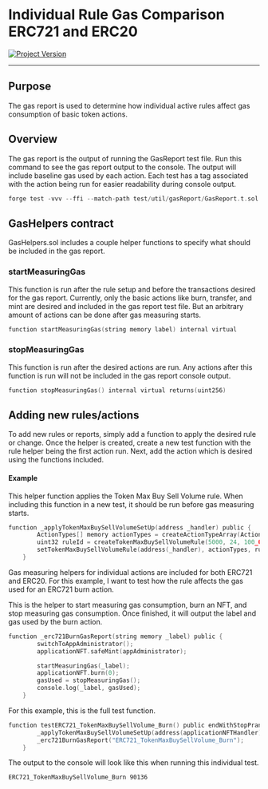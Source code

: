 # Individual Rule Gas Comparison ERC721 and ERC20
[![Project Version][version-image]][version-url]

---

## Purpose

The gas report is used to determine how individual active rules affect gas consumption of basic token actions.

## Overview

The gas report is the output of running the GasReport test file. Run this command to see the gas report output to the console. The output will include baseline gas used by each action. Each test has a tag associated with the action being run for easier readability during console output.

```c
forge test -vvv --ffi --match-path test/util/gasReport/GasReport.t.sol
```

## GasHelpers contract

GasHelpers.sol includes a couple helper functions to specify what should be included in the gas report.

### startMeasuringGas

This function is run after the rule setup and before the transactions desired for the gas report. Currently, only the basic actions like burn, transfer, and mint are desired and included in the gas report test file. But an arbitrary amount of actions can be done after gas measuring starts.

```c
function startMeasuringGas(string memory label) internal virtual 
```

### stopMeasuringGas

This function is run after the desired actions are run. Any actions after this function is run will not be included in the gas report console output.

```c
function stopMeasuringGas() internal virtual returns(uint256)
```

## Adding new rules/actions

To add new rules or reports, simply add a function to apply the desired rule or change. Once the helper is created, create a new test function with the rule helper being the first action run. Next, add the action which is desired using the functions included.

#### Example

This helper function applies the Token Max Buy Sell Volume rule. When including this function in a new test, it should be run before gas measuring starts.

```c
function _applyTokenMaxBuySellVolumeSetUp(address _handler) public {
        ActionTypes[] memory actionTypes = createActionTypeArray(ActionTypes.BUY, ActionTypes.SELL);
        uint32 ruleId = createTokenMaxBuySellVolumeRule(5000, 24, 100_000_000, Blocktime);
        setTokenMaxBuySellVolumeRule(address(_handler), actionTypes, ruleId);
    }

```

Gas measuring helpers for individual actions are included for both ERC721 and ERC20. For this example, I want to test how the rule affects the gas used for an ERC721 burn action.

This is the helper to start measuring gas consumption, burn an NFT, and stop measuring gas consumption. Once finished, it will output the label and gas used by the burn action.
```c
function _erc721BurnGasReport(string memory _label) public {
        switchToAppAdministrator();
        applicationNFT.safeMint(appAdministrator);

        startMeasuringGas(_label);
        applicationNFT.burn(0);
        gasUsed = stopMeasuringGas();
        console.log(_label, gasUsed);
    }
```

For this example, this is the full test function.

```c
function testERC721_TokenMaxBuySellVolume_Burn() public endWithStopPrank {
        _applyTokenMaxBuySellVolumeSetUp(address(applicationNFTHandler));
        _erc721BurnGasReport("ERC721_TokenMaxBuySellVolume_Burn");         
    }
```

The output to the console will look like this when running this individual test.

```
ERC721_TokenMaxBuySellVolume_Burn 90136
```

<!-- These are the header links -->
[version-image]: https://img.shields.io/badge/Version-2.1.0-brightgreen?style=for-the-badge&logo=appveyor
[version-url]: https://github.com/thrackle-io/forte-rules-engine